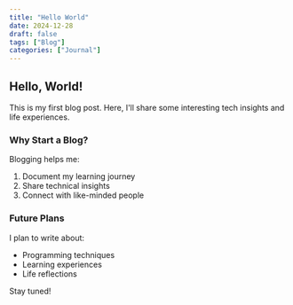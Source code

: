```yaml
---
title: "Hello World"
date: 2024-12-28
draft: false
tags: ["Blog"]
categories: ["Journal"]
---
```


## Hello, World!

This is my first blog post. Here, I'll share some interesting tech insights and life experiences.

### Why Start a Blog?

Blogging helps me:
1. Document my learning journey
2. Share technical insights
3. Connect with like-minded people

### Future Plans

I plan to write about:
- Programming techniques
- Learning experiences
- Life reflections

Stay tuned!
